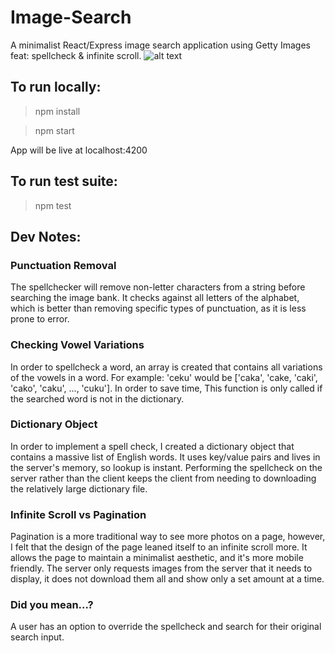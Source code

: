 # Image-Search
A minimalist React/Express image search application using Getty Images feat: spellcheck & infinite scroll.
![alt text](https://i.imgur.com/DIpu9fo.jpg)

## To run locally:
> npm install

> npm start

App will be live at localhost:4200

## To run test suite:
> npm test

## Dev Notes:

### Punctuation Removal
The spellchecker will remove non-letter characters from a string before searching the image bank. It checks against all letters of the alphabet, which is better than removing specific types of punctuation, as it is less prone to error. 

### Checking Vowel Variations
In order to spellcheck a word, an array is created that contains all variations of the vowels in a word. For example: 'ceku' would be ['caka', 'cake, 'caki', 'cako', 'caku', ..., 'cuku']. In order to save time, This function is only called if the searched word is not in the dictionary. 

### Dictionary Object
In order to implement a spell check, I created a dictionary object that contains a massive list of English words. It uses key/value pairs and lives in the server's memory, so lookup is instant. Performing the spellcheck on the server rather than the client keeps the client from needing to downloading the relatively large dictionary file. 

### Infinite Scroll vs Pagination
Pagination is a more traditional way to see more photos on a page, however, I felt that the design of the page leaned itself to an infinite scroll more. It allows the page to maintain a minimalist aesthetic, and it's more mobile friendly. The server only requests images from the server that it needs to display, it does not download them all and show only a set amount at a time.

### Did you mean...?
A user has an option to override the spellcheck and search for their original search input.
